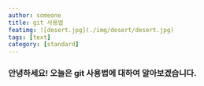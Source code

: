 ```yaml
---
author: someone
title: git 사용법
featimg: ![desert.jpg](./img/desert/desert.jpg)
tags: [text]
category: [standard]
---
```

### 안녕하세요! 오늘은 git 사용법에 대하여 알아보겠습니다.
